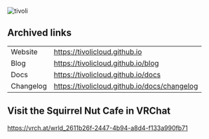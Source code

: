 ![tivoli](https://github.com/tivolicloud/.github/assets/8362329/2d235796-f559-4c9c-8a5f-166f04a08a9c)

## Archived links

<table>
	<tbody>
		<tr>
			<td>Website</td>
			<td><a href="https://tivolicloud.github.io">https://tivolicloud.github.io</a></td>
		</tr>
		<tr>
			<td>Blog</td>
			<td><a href="https://tivolicloud.github.io/blog">https://tivolicloud.github.io/blog</a></td>
		</tr>
		<tr>
			<td>Docs</td>
			<td><a href="https://tivolicloud.github.io/docs">https://tivolicloud.github.io/docs</a></td>
		</tr>
		<tr>
			<td>Changelog</td>
			<td><a href="https://tivolicloud.github.io/docs/changelog">https://tivolicloud.github.io/docs/changelog</a></td>
		</tr>
	</tbody>
</table>

## Visit the Squirrel Nut Cafe in VRChat

https://vrch.at/wrld_2611b26f-2447-4b94-a8d4-f133a990fb71
